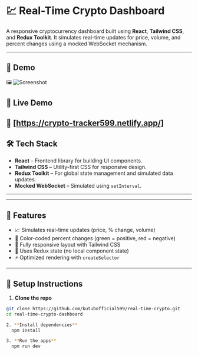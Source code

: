 # 💹 Real-Time Crypto Dashboard

A responsive cryptocurrency dashboard built using **React**, **Tailwind CSS**, and **Redux Toolkit**. It simulates real-time updates for price, volume, and percent changes using a mocked WebSocket mechanism.

---

## 🚀 Demo
 
🖼️ ![Screenshot](./assets/demo-image.png)

## 🚀 Live Demo

🔗 [https://crypto-tracker599.netlify.app/]
---

## 🛠️ Tech Stack

- **React** – Frontend library for building UI components.
- **Tailwind CSS** – Utility-first CSS for responsive design.
- **Redux Toolkit** – For global state management and simulated data updates.
- **Mocked WebSocket** – Simulated using `setInterval`.

---


---

## 🧠 Features

- 📈 Simulates real-time updates (price, % change, volume)
- 🎨 Color-coded percent changes (green = positive, red = negative)
- 📱 Fully responsive layout with Tailwind CSS
- 🧠 Uses Redux state (no local component state)
- ⚡ Optimized rendering with `createSelector`

---

## 🧪 Setup Instructions

1. **Clone the repo**  
```bash
git clone https://github.com/kutubofficial599/real-time-crypto.git
cd real-time-crypto-dashboard

2. **Install dependencies**
  npm install

3. **Run the apps**
  npm run dev


